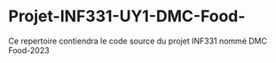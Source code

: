 # Projet-INF331-UY1-DMC-Food-
Ce repertoire contiendra le code source du projet INF331 nommé DMC Food-2023
